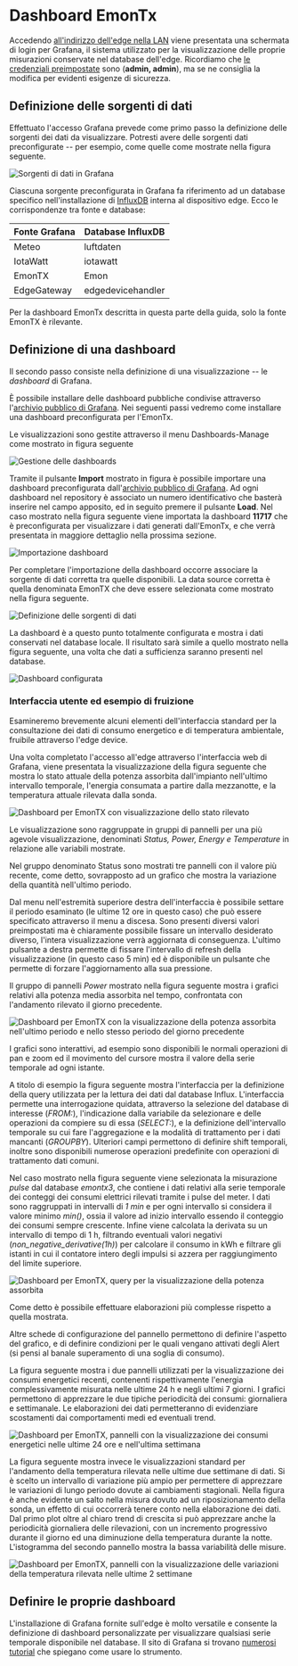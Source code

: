 # Dashboard EmonTx

Accedendo [all'indirizzo dell'edge nella LAN](it/connect-to-edge.it.md) viene presentata una schermata di login per Grafana, il sistema utilizzato per la visualizzazione delle proprie misurazioni conservate nel database dell'edge. Ricordiamo che [le credenziali preimpostate](it/simple-config-steps.md#Default-accounts) sono (**admin, admin**), ma se ne consiglia la modifica per evidenti esigenze di sicurezza.

## Definizione delle sorgenti di dati

Effettuato l'accesso Grafana prevede come primo passo la definizione delle sorgenti dei dati da visualizzare. Potresti avere delle sorgenti dati preconfigurate -- per esempio, come quelle come mostrate nella figura seguente.

![Sorgenti di dati in Grafana](img/grafana-sources.png)

Ciascuna sorgente preconfigurata in Grafana fa riferimento ad un database
specifico nell'installazione di [InfluxDB](https://www.influxdata.com/) interna
al dispositivo edge.  Ecco le corrispondenze tra fonte e database:

Fonte Grafana | Database InfluxDB
------------- | -------------------
Meteo         | luftdaten
IotaWatt      | iotawatt
EmonTX        | Emon
EdgeGateway   | edgedevicehandler

Per la dashboard EmonTx descritta in questa parte della guida, solo la fonte EmonTX è rilevante.


## Definizione di una dashboard

Il secondo passo consiste nella definizione di una visualizzazione -- le
*dashboard* di Grafana.

È possibile installare delle dashboard pubbliche condivise attraverso
l'[archivio pubblico di Grafana](https://grafana.com/grafana/dashboards).  Nei
seguenti passi vedremo come installare una dashboard preconfigurata per
l'EmonTx.

Le visualizzazioni sono gestite attraverso il menu Dashboards-Manage come mostrato in figura seguente

![Gestione delle dashboards](img/grafana-manage.png)

Tramite il pulsante **Import** mostrato in figura è possibile importare una dashboard
preconfigurata dall'[archivio pubblico di
Grafana](https://grafana.com/grafana/dashboards). Ad ogni dashboard nel
repository è associato
un numero identificativo che basterà inserire nel campo apposito, ed in seguito
premere il pulsante **Load**. Nel caso mostrato nella figura seguente viene
importata la dashboard **11717** che è preconfigurata per visualizzare i
dati generati dall'EmonTx, e che verrà presentata in maggiore dettaglio nella
prossima sezione.

![Importazione dashboard](img/grafana-import.png)

Per completare l'importazione della dashboard occorre associare la sorgente di dati corretta tra quelle disponibili. La data source corretta è quella denominata EmonTX che deve essere selezionata come mostrato nella figura seguente.

![Definizione delle sorgenti di dati](img/grafana-select.png)

La dashboard è a questo punto totalmente configurata e mostra i dati conservati nel database locale. Il risultato sarà simile a quello mostrato nella figura seguente, una volta che dati a sufficienza saranno presenti nel database.

![Dashboard configurata](img/grafana-emontx.png)


### Interfaccia utente ed esempio di fruizione

Esamineremo brevemente alcuni elementi dell'interfaccia standard per la consultazione dei dati di consumo energetico e di temperatura ambientale, fruibile attraverso l'edge device.

Una volta completato l'accesso all'edge attraverso l'interfaccia web di Grafana, viene presentata la visualizzazione della figura seguente che mostra lo stato attuale della potenza assorbita dall'impianto nell'ultimo intervallo temporale, l'energia consumata a partire dalla mezzanotte, e la temperatura attuale rilevata dalla sonda.

![Dashboard per EmonTX con visualizzazione dello stato rilevato](img/dash-status.png)

Le visualizzazione sono raggruppate in gruppi di pannelli per una più agevole visualizzazione, denominati *Status, Power, Energy e Temperature* in relazione alle variabili mostrate.

Nel gruppo denominato Status sono mostrati tre pannelli con il valore più recente, come detto, sovrapposto ad un grafico che mostra la variazione della quantità nell'ultimo periodo.

Dal menu nell'estremità superiore destra dell'interfaccia è possibile settare il periodo esaminato (le ultime 12 ore in questo caso) che può essere specificato attraverso il menu a discesa. Sono presenti diversi valori preimpostati ma è chiaramente possibile fissare un intervallo desiderato diverso, l'intera visualizzazione verrà aggiornata di conseguenza. L'ultimo pulsante a destra permette di fissare l'intervallo di refresh della visualizzazione (in questo caso 5 min) ed è disponibile un pulsante che permette di forzare l'aggiornamento alla sua pressione.

Il gruppo di pannelli *Power* mostrato nella figura seguente mostra i grafici relativi alla potenza media assorbita nel tempo, confrontata con l'andamento rilevato il giorno precedente.

![Dashboard per EmonTX con la visualizzazione della potenza assorbita nell'ultimo periodo e nello stesso periodo del giorno precedente](img/dash-power.png)

I grafici sono interattivi, ad esempio sono disponibili le normali operazioni di pan e zoom ed il movimento del cursore mostra il valore della serie temporale ad ogni istante.

A titolo di esempio la figura seguente mostra l'interfaccia per la definizione della query utilizzata per la lettura dei dati dal database Influx. L'interfaccia permette una interrogazione quidata, attraverso la selezione del database di interesse (*FROM:*), l'indicazione dalla variabile da selezionare e delle operazioni da compiere su di essa (*SELECT:*), e la definizione dell'intervallo temporale su cui fare l'aggregazione e la modalità di trattamento per i dati mancanti (*GROUPBY*). Ulteriori campi permettono di definire shift temporali, inoltre sono disponibili numerose operazioni predefinite con operazioni di trattamento dati comuni.

Nel caso mostrato nella figura seguente viene selezionata la misurazione *pulse* dal database *emontx3*, che contiene i dati relativi alla serie temporale dei conteggi dei consumi elettrici rilevati tramite i pulse del meter. I dati sono raggruppati in intervalli di *1 min* e per ogni intervallo si considera il valore minimo *min()*, ossia il valore ad inizio intervallo essendo il conteggio dei consumi sempre crescente. Infine viene calcolata la derivata su un intervallo di tempo di 1 h, filtrando eventuali valori negativi (*non\_negative\_derivative(1h)*) per calcolare il consumo in kWh e filtrare gli istanti in cui il contatore intero degli impulsi si azzera per raggiungimento del limite superiore.

![Dashboard per EmonTX, query per la visualizzazione della potenza assorbita](img/dash-query.png)

Come detto è possibile effettuare elaborazioni più complesse rispetto a quella mostrata.

Altre schede di configurazione del pannello permettono di definire l'aspetto del grafico, e di definire condizioni per le quali vengano attivati degli Alert (si pensi al banale superamento di una soglia di consumo).

La figura seguente mostra i due pannelli utilizzati per la visualizzazione dei consumi energetici recenti, contenenti rispettivamente l'energia complessivamente misurata nelle ultime 24 h  e negli ultimi 7 giorni. I grafici permettono di apprezzare le due tipiche periodicità dei consumi: giornaliera e settimanale. Le elaborazioni dei dati permetteranno di evidenziare scostamenti dai comportamenti medi ed eventuali trend.

![Dashboard per EmonTX, pannelli con la visualizzazione dei consumi energetici nelle ultime 24 ore e nell'ultima settimana](img/dash-energy.png)

La figura seguente mostra invece le visualizzazioni standard per l'andamento della temperatura rilevata nelle ultime due settimane di dati. Si è scelto un intervallo di variazione più ampio per permettere di apprezzare le variazioni di lungo periodo dovute ai cambiamenti stagionali. Nella figura è anche evidente un salto nella misura dovuto ad un riposizionamento della sonda, un effetto di cui occorrerà tenere conto nella elaborazione dei dati. Dal primo plot oltre al chiaro trend di crescita si può apprezzare anche la periodicità giornaliera delle rilevazioni, con un incremento progressivo durante il giorno ed una diminuzione della temperatura durante la notte. L'istogramma del secondo pannello mostra la bassa variabilità delle misure.

![Dashboard per EmonTX, pannelli con la visualizzazione delle variazioni della temperatura rilevata nelle ultime 2 settimane](img/dash-temp.png)


## Definire le proprie dashboard

L'installazione di Grafana fornite sull'edge è molto versatile e consente la
definizione di dashboard personalizzate per visualizzare qualsiasi serie
temporale disponibile nel database.  Il sito di Grafana si trovano [numerosi tutorial](https://grafana.com/tutorials/) che spiegano come usare lo strumento.

